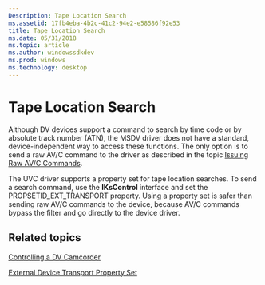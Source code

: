 ```yaml
---
Description: Tape Location Search
ms.assetid: 17fb4eba-4b2c-41c2-94e2-e58586f92e53
title: Tape Location Search
ms.date: 05/31/2018
ms.topic: article
ms.author: windowssdkdev
ms.prod: windows
ms.technology: desktop
---
```


# Tape Location Search

Although DV devices support a command to search by time code or by absolute track number (ATN), the MSDV driver does not have a standard, device-independent way to access these functions. The only option is to send a raw AV/C command to the driver as described in the topic [Issuing Raw AV/C Commands](issuing-raw-av-c-commands.md).

The UVC driver supports a property set for tape location searches. To send a search command, use the **IKsControl** interface and set the PROPSETID\_EXT\_TRANSPORT property. Using a property set is safer than sending raw AV/C commands to the device, because AV/C commands bypass the filter and go directly to the device driver.

## Related topics

<dl> <dt>

[Controlling a DV Camcorder](controlling-a-dv-camcorder.md)
</dt> <dt>

[External Device Transport Property Set](external-device-transport-property-set.md)
</dt> </dl>

 

 



